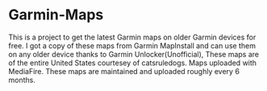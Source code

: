 # Garmin-Maps
This is a project to get the latest Garmin maps on older Garmin devices for free.
I got a copy of these maps from Garmin MapInstall and can use them on any older device thanks to Garmin Unlocker(Unofficial),
These maps are of the entire United States courtesey of catsruledogs.
Maps uploaded with MediaFire.
These maps are maintained and uploaded roughly every 6 months.
